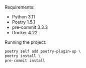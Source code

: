 Requirements:
- Python 3.11
- Poetry 1.5.1
- pre-commit 3.3.3
- Docker 4.22

Running the project:
```bash
poetry self add poetry-plugin-up \
poetry install \
pre-commit install
```
